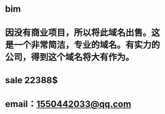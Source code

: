 # bim
# 因没有商业项目，所以将此域名出售。这是一个非常简洁，专业的域名。有实力的公司，得到这个域名将大有作为。
# sale 22388$
# email：1550442033@qq.com
